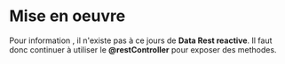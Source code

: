 # Mise en oeuvre

Pour information , il n'existe pas à ce jours de **Data Rest reactive**. Il faut donc continuer à utiliser le **@restController** pour exposer des methodes.


